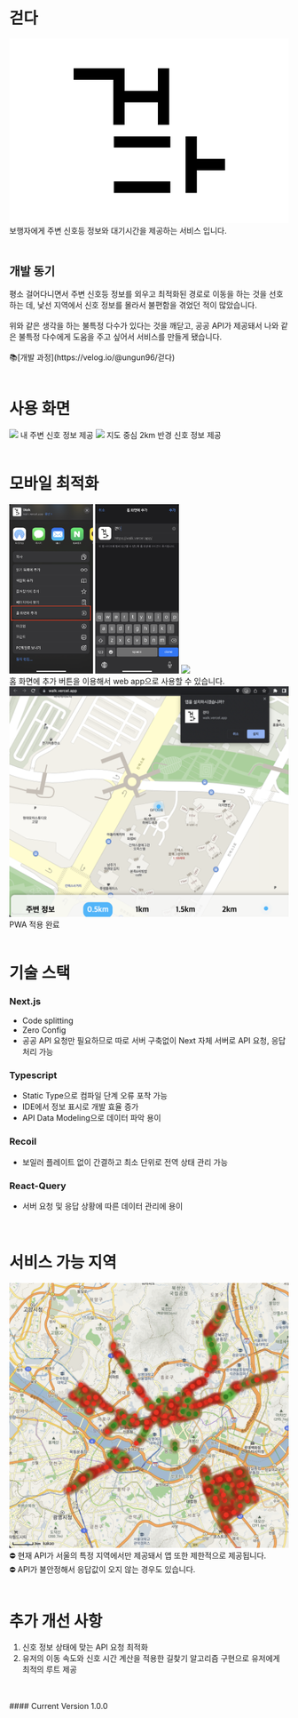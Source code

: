 # 걷다
<div>
  <img src="./docs/걷다.png" />
  <div>
    보행자에게 주변 신호등 정보와 대기시간을 제공하는 서비스 입니다.
  </div>
  <br>

  ## 개발 동기
  <div>
    평소 걸어다니면서 주변 신호등 정보를 외우고 최적화된 경로로 이동을 하는 것을 선호하는 데, 낯선 지역에서 신호 정보를 몰라서 불편함을 겪었던 적이 많았습니다. 
  </div>
  <br>
  <div>
    위와 같은 생각을 하는 불특정 다수가 있다는 것을 깨닫고, 공공 API가 제공돼서 나와 같은 불특정 다수에게 도움을 주고 싶어서 서비스를 만들게 됐습니다.
  </div>
  <br>
  <div>
    📚[개발 과정](https://velog.io/@ungun96/걷다)
  </div>
</div>
<br>

# 사용 화면
<div>
  <img  src="./docs/walk around.gif">
  내 주변 신호 정보 제공
  <img  src="./docs/walk map around.gif">
  지도 중심 2km 반경 신호 정보 제공
</div>
<br>

# 모바일 최적화
<div>
  <img width="30%" src="./docs/홈화면 추가.jpg">
  <img width="30%" src="./docs/PWA저장.jpg">
  <img width="30%" src="./docs/pwa app 사용.gif">
  <br>
  홈 화면에 추가 버튼을 이용해서 web app으로 사용할 수 있습니다.
  <br>
  <img src="./docs/PWA desktop.png">
  PWA 적용 완료
</div>
<br>

# 기술 스택

  ### Next.js 
  * Code splitting
  * Zero Config
  * 공공 API 요청만 필요하므로 따로 서버 구축없이 Next 자체 서버로 API 요청, 응답 처리 가능
  
  ### Typescript
  * Static Type으로 컴파일 단계 오류 포착 가능
  * IDE에서 정보 표시로 개발 효율 증가
  * API Data Modeling으로 데이터 파악 용이

  ### Recoil 
  * 보일러 플레이트 없이 간결하고 최소 단위로 전역 상태 관리 가능
  
  ### React-Query
  * 서버 요청 및 응답 상황에 따른 데이터 관리에 용이

<br>

# 서비스 가능 지역
<div>
  <img src="./docs/서비스 가능 지역.png">
  ⛔️ 현재 API가 서울의 특정 지역에서만 제공돼서 앱 또한 제한적으로 제공됩니다.
  <br>
  ⛔️ API가 불안정해서 응답값이 오지 않는 경우도 있습니다.
</div>
<br>

# 추가 개선 사항

1. 신호 정보 상태에 맞는 API 요청 최적화
2. 유저의 이동 속도와 신호 시간 계산을 적용한 길찾기 알고리즘 구현으로 유저에게 최적의 루트 제공
<br>
<br>
#### Current Version 1.0.0
